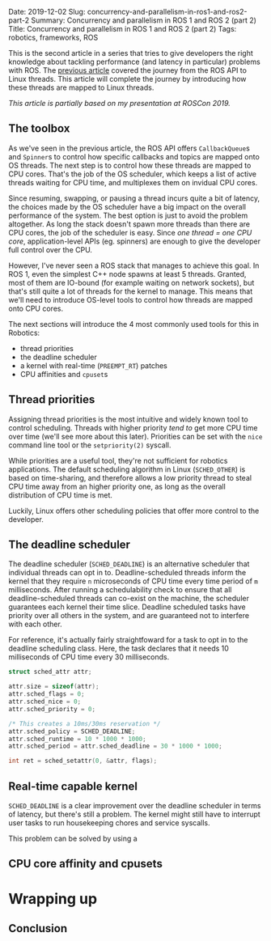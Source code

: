 Date: 2019-12-02
Slug: concurrency-and-parallelism-in-ros1-and-ros2-part-2
Summary: Concurrency and parallelism in ROS 1 and ROS 2 (part 2)
Title: Concurrency and parallelism in ROS 1 and ROS 2 (part 2)
Tags: robotics, frameworks, ROS

This is the second article in a series that tries to give developers the right
knowledge about tackling performance (and latency in particular) problems with
ROS. The [previous article]() covered the journey from the ROS API to Linux
threads. This article will complete the journey by introducing how these threads
are mapped to Linux threads.

*This article is partially based on my presentation at ROSCon 2019.*

## The toolbox

As we've seen in the previous article, the ROS API offers `CallbackQueue`s and
`Spinner`s to control how specific callbacks and topics are mapped onto OS
threads. The next step is to control how these threads are mapped to CPU cores.
That's the job of the OS scheduler, which keeps a list of active threads
waiting for CPU time, and multiplexes them on invidual CPU cores.

Since resuming, swapping, or pausing a thread incurs quite a bit of latency,
the choices made by the OS scheduler have a big impact on the overall
performance of the system. The best option is just to avoid the problem
altogether. As long the stack doesn't spawn more threads than there are CPU
cores, the job of the scheduler is easy. Since _one thread = one CPU core_,
application-level APIs (eg. spinners) are enough to give the developer full
control over the CPU.

However, I've never seen a ROS stack that manages to achieve this goal. In ROS
1, even the simplest C++ node spawns at least 5 threads. Granted, most of them
are IO-bound (for example waiting on network sockets), but that's still quite a
lot of threads for the kernel to manage. This means that we'll need to introduce
OS-level tools to control how threads are mapped onto CPU cores.

The next sections will introduce the 4 most commonly used tools for this in
Robotics:

- thread priorities
- the deadline scheduler
- a kernel with real-time (`PREEMPT_RT`) patches
- CPU affinities and `cpuset`s

## Thread priorities

Assigning thread priorities is the most intuitive and widely known tool to
control scheduling. Threads with higher priority _tend to_ get more CPU time
over time (we'll see more about this later). Priorities can be set with the
`nice` command line tool or the `setpriority(2)` syscall.

While priorities are a useful tool, they're not sufficient for robotics
applications. The default scheduling algorithm in Linux (`SCHED_OTHER`) is
based on time-sharing, and therefore allows a low priority thread to steal CPU
time away from an higher priority one, as long as the overall distribution of
CPU time is met.

Luckily, Linux offers other scheduling policies that offer more control to the
developer.

## The deadline scheduler

The deadline scheduler (`SCHED_DEADLINE`) is an alternative scheduler that
individual threads can opt in to. Deadline-scheduled threads inform the kernel
that they require `n` microseconds of CPU time every time period of `m`
milliseconds. After running a schedulability check to ensure that all
deadline-scheduled threads can co-exist on the machine, the scheduler
guarantees each kernel their time slice. Deadline scheduled tasks have
priority over all others in the system, and are guaranteed not to interfere
with each other.

For reference, it's actually fairly straightfoward for a task to opt in
to the deadline scheduling class. Here, the task declares that it needs
10 milliseconds of CPU time every 30 milliseconds.

```cpp
struct sched_attr attr;

attr.size = sizeof(attr);
attr.sched_flags = 0;
attr.sched_nice = 0;
attr.sched_priority = 0;

/* This creates a 10ms/30ms reservation */
attr.sched_policy = SCHED_DEADLINE;
attr.sched_runtime = 10 * 1000 * 1000;
attr.sched_period = attr.sched_deadline = 30 * 1000 * 1000;

int ret = sched_setattr(0, &attr, flags);
```

## Real-time capable kernel

`SCHED_DEADLINE` is a clear improvement over the deadline scheduler in terms of
latency, but there's still a problem. The kernel might still have to interrupt
user tasks to run housekeeping chores and service syscalls.

This problem can be solved by using a

## CPU core affinity and cpusets

# Wrapping up

## Conclusion
